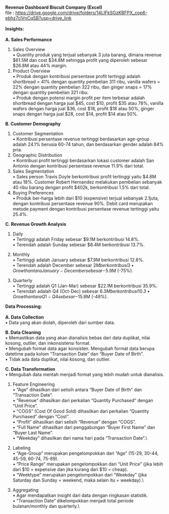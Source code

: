 **Revenue Dashboard Biscuit Company (Excel)**\
file : https://drive.google.com/drive/folders/14LIFkSGzKBFPX_cop6-ebhz7clVnCqSB?usp=drive_link
\
\
**Insights:**\
\
**A.	Sales Performance**
1. Sales Overview\
• Quantity produk yang terjual sebanyak 3 juta barang, dimana revenue $61.5M dan cost $34.8M sehingga profit yang diperoleh sebesar $26.8M atau 44% margin.
2. Product Overview\
•	Produk dengan kontribusi persentase profit tertinggi adalah shortbread = 41% dengan quantity pembelian 311 ribu, vanilla wafers = 22% dengan quantity pembelian 322 ribu, dan ginger snaps = 17% dengan quantity pembelian 321 ribu.\
•	Produk dengan potensi margin profit per item terbesar adalah shortbread dengan harga jual $45, cost $10, profit $35 atau 78%, vanilla wafers dengan harga jual $36, cost $18, profit $18 atau 50%, ginger snaps dengan harga jual $28, cost $14, profit $14 atau 50%.

**B.	Customer Demography**
1.	Customer Segmentation\
• Kontribusi persentase revenue tertinggi berdasarkan age-group adalah 24.1% berusia 60-74 tahun, dan berdasarkan gender adalah 84% pria.
2.	Geographic Distribution\
• Kontribusi profit tertinggi berdasarkan lokasi customer adalah San Antonio dengan kontribusi persentase revenue 11.9% dari total.
3.	Sales Segmentation\
• Sales person Travis Doyle berkontribusi profit tertinggi yaitu $4.8M atau 18%. Customer Robert Hernandez melakukan pembelian sebanyak 40 ribu barang dengan profit $402k, berkontribusi 1.5% dari total.
4.	Buying Preferences\
• Produk ber-harga lebih dari $10 (expensive) terjual sebanyak 2.1juta, dengan kontribusi persentase revenue 90%. Debit card merupakan metode payment dengan kontribusi persentase revenue tertinggi yaitu 25.4%.

**C.	Revenue Growth Analysis**
1.	Daily\
•	Tertinggi adalah Friday sebesar $9.1M berkontribusi 14.8%.\
•	Terendah adalah Sunday sebesar $8.4M berkontribusi 13.7%.

2.	Monthly\
•	Tertinggi adalah January sebesar $7.9M berkontribusi 12.8%.\
•	Terendah adalah December sebesar $2M berkontribusi 3%.\
•	Growth antara January - December sebesar -$5.9M (-75%).

3.	Quarterly\
•	Tertinggi adalah Q1 (Jan-Mar) sebesar $22.1M berkontribusi 35.9%.\
•	Terendah adalah Q4 (Oct-Dec) sebesar $6.3M berkontribusi 10.3%.\
•	Growth antara Q1-Q4 sebesar -$15.8M (-48%).

**Data Processing:**\
\
**A.	Data Collection**\
• Data yang akan diolah, diperoleh dari sumber data.

**B.	Data Cleaning**\
•	Memastikan data yang akan dianalisis bebas dari data duplikat, nilai kosong, outlier, dan inkonsistensi format.\
•	Mengubah format data agar konsisten. Mengubah format data berupa datetime pada kolom “Transaction Date” dan “Buyer Date of Birth”.\
•	Tidak ada data duplikat, nilai kosong, dan outlier.

**C.	Data Transformation**\
•	Mengubah data mentah menjadi format yang lebih mudah untuk dianalisis.

1.	Feature Engineering\
•	“Age” dihasilkan dari selisih antara “Buyer Date of Birth” dan “Transaction Date”.\
•	“Revenue” dihasilkan dari perkalian “Quantity Purchased” dengan “Unit Price”.\
•	“COGS” (Cost Of Good Sold) dihasilkan dari perkalian “Quantity Purchased” dengan “Cost”.\
•	“Profit” dihasilkan dari selisih “Revenue” dengan “COGS”.\
•	“Full Name” dihasilkan dari penggabungan “Buyer First Name” dan “Buyer Last Name”.\
•	“Weekday” dihasilkan dari nama hari pada “Transaction Date”.\

2.	Labeling\
•	“Age-Group” merupakan pengelompokkan dari “Age” (15-29, 30-44, 45-59, 60-74, 75-89).\
•	“Price Range” merupakan pengelompokkan dari “Unit Price” (jika lebih dari $10 = expensive dan jika kurang dari $10 = cheap).\
•	“Weektype” merupakan pengelompokkan dari “Weekday” (jika Saturday dan Sunday = weekend, maka selain itu = weekday).\

3.	Aggregating\
• Agar mendapatkan insight dari data dengan ringkasan statistik.\
•	“Transaction Date” dikelompokkan menjadi total periode bulanan/monthly dan quarterly.\
